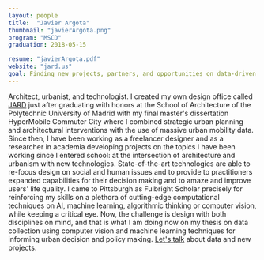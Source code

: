 ```yaml
---
layout: people
title:  "Javier Argota"
thumbnail: "javierArgota.png"
program: "MSCD"
graduation: 2018-05-15

resume: "javierArgota.pdf"
website: "jard.us"
goal: Finding new projects, partners, and opportunities on data-driven and computationally-involved urban and architectural challenges.
---
```


Architect, urbanist, and technologist. I created my own design office called [JARD](www.jard.us) just after graduating with honors at the School of Architecture of the Polytechnic University of Madrid with my final master's dissertation HyperMobile Commuter City where I combined strategic urban planning and architectural interventions with the use of massive urban mobility data. Since then, I have been working as a freelancer designer and as a researcher in academia developing projects on the topics I have been working since I entered school: at the intersection of architecture and urbanism with new technologies. State-of-the-art technologies are able to re-focus design on social and human issues and to provide to practitioners expanded capabilities for their decision making and to amaze and improve users' life quality. I came to Pittsburgh as Fulbright Scholar precisely for reinforcing my skills on a plethora of cutting-edge computational techniques on AI, machine learning, algorithmic thinking or computer vision, while keeping a critical eye. Now, the challenge is design with both disciplines on mind, and that is what I am doing now on my thesis on data collection using computer vision and machine learning techniques for informing urban decision and policy making. [Let's talk](https://www.linkedin.com/in/javierargota/) about data and new projects.
